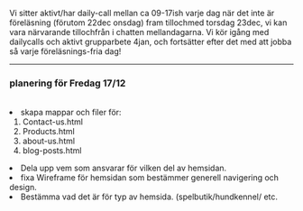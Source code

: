 Vi sitter aktivt/har daily-call mellan ca 09-17ish varje dag när det inte är föreläsning (förutom 22dec onsdag) fram tillochmed torsdag 23dec, vi kan vara närvarande tillochfrån 
i chatten mellandagarna. Vi kör igång med dailycalls och aktivt grupparbete 4jan, och fortsätter efter det med att jobba så varje föreläsnings-fria dag!
<hr>
<article>
  <h3>planering för <strong>Fredag 17/12</strong></h3> 
  <br>
  <ulPå agendan>
    <li> skapa mappar och filer för:
      <ol>
        <li>Contact-us.html</li>
          <li>Products.html</li>
          <li>about-us.html</li>
          <li>blog-posts.html</li>       
      </ol><li>Dela upp vem som ansvarar för vilken del av hemsidan. <br> 
      <li>fixa Wireframe för hemsidan som bestämmer generell navigering och design.</li>
    <li>Bestämma vad det är för typ av hemsida. (spelbutik/hundkennel/ etc.</li>
  </ul>
</article>
